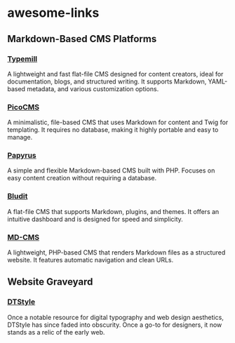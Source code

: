 # awesome-links

## Markdown-Based CMS Platforms

### [Typemill](https://typemill.net/)
A lightweight and fast flat-file CMS designed for content creators, ideal for documentation, blogs, and structured writing. It supports Markdown, YAML-based metadata, and various customization options.

### [PicoCMS](https://picocms.org/)
A minimalistic, file-based CMS that uses Markdown for content and Twig for templating. It requires no database, making it highly portable and easy to manage.

### [Papyrus](https://soma-php.github.io/papyrus/index.html)
A simple and flexible Markdown-based CMS built with PHP. Focuses on easy content creation without requiring a database.

### [Bludit](https://www.bludit.com/)
A flat-file CMS that supports Markdown, plugins, and themes. It offers an intuitive dashboard and is designed for speed and simplicity.

### [MD-CMS](https://github.com/philipptrenz/md-cms)
A lightweight, PHP-based CMS that renders Markdown files as a structured website. It features automatic navigation and clean URLs.

## Website Graveyard

### [DTStyle](https://dtstyle.net/)
Once a notable resource for digital typography and web design aesthetics, DTStyle has since faded into obscurity. Once a go-to for designers, it now stands as a relic of the early web.

